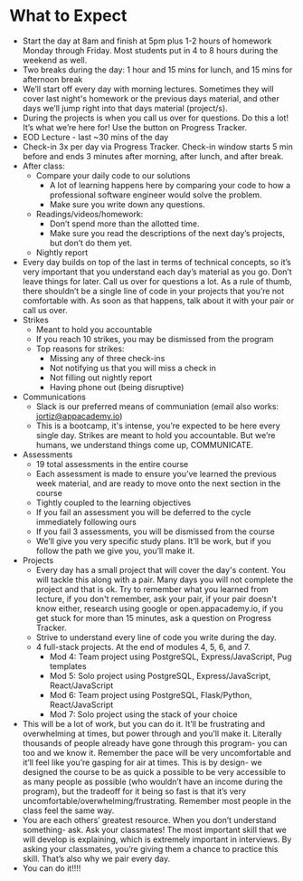 # What to Expect
- Start the day at 8am and finish at 5pm plus 1-2 hours of homework Monday through Friday. Most students put in 4 to 8 hours during the weekend as well.
- Two breaks during the day: 1 hour and 15 mins for lunch, and 15 mins for afternoon break
- We’ll start off every day with morning lectures. Sometimes they will cover last night's homework or the previous days material, and other days we’ll jump right into that days material (project/s).
- During the projects is when you call us over for questions. Do this a lot! It’s what we’re here for! Use the button on Progress Tracker.
- EOD Lecture - last ~30 mins of the day
- Check-in 3x per day via Progress Tracker. Check-in window starts 5 min before and ends 3 minutes after morning, after lunch, and after break.
- After class:
    - Compare your daily code to our solutions
        - A lot of learning happens here by comparing your code to how a professional software engineer would solve the problem. 
        - Make sure you write down any questions.
    - Readings/videos/homework: 
        - Don’t spend more than the allotted time. 
        - Make sure you read the descriptions of the next day’s projects, but don’t do them yet.
    - Nightly report
- Every day builds on top of the last in terms of technical concepts, so it’s very important that you understand each day’s material as you go. Don’t leave things for later. Call us over for questions a lot. As a rule of thumb, there shouldn’t be a single line of code in your projects that you’re not comfortable with. As soon as that happens, talk about it with your pair or call us over.
- Strikes 
    - Meant to hold you accountable 
    - If you reach 10 strikes, you may be dismissed from the program
    - Top reasons for strikes: 
        - Missing any of three check-ins 
        - Not notifying us that you will miss a check in 
        - Not filling out nightly report 
        - Having phone out (being disruptive)
- Communications 
    - Slack is our preferred means of communiation (email also works: jortiz@appacademy.io)
    - This is a bootcamp, it's intense, you’re expected to be here every single day. Strikes are meant to hold you accountable. But we’re humans, we understand things come up, COMMUNICATE. 
- Assessments
    - 19 total assessments in the entire course 
    - Each assessment is made to ensure you’ve learned the previous week material, and are ready to move onto the next section in the course 
    - Tightly coupled to the learning objectives 
    - If you fail an assessment you will be deferred to the cycle immediately following ours
    - If you fail 3 assessments, you will be dismissed from the course 
    - We’ll give you very specific study plans. It’ll be work, but if you follow the path we give you, you’ll make it.
- Projects
    - Every day has a small project that will cover the day's content. You will tackle this along with a pair. Many days you will not complete the project and that is ok. Try to remember what you learned from lecture, if you don't remember, ask your pair, if your pair doesn't know either, research using google or open.appacademy.io, if you get stuck for more than 15 minutes, ask a question on Progress Tracker.
    - Strive to understand every line of code you write during the day.
    - 4 full-stack projects. At the end of modules 4, 5, 6, and 7.
        - Mod 4: Team project using PostgreSQL, Express/JavaScript, Pug templates
        - Mod 5: Solo project using PostgreSQL, Express/JavaScript, React/JavaScript
        - Mod 6: Team project using PostgreSQL, Flask/Python, React/JavaScript
        - Mod 7: Solo project using the stack of your choice
- This will be a lot of work, but you can do it. It’ll be frustrating and overwhelming at times, but power through and you’ll make it. Literally thousands of people already have gone through this program- you can too and we know it. Remember the pace will be very uncomfortable and it’ll feel like you’re gasping for air at times. This is by design- we designed the course to be as quick a possible to be very accessible to as many people as possible (who wouldn’t have an income during the program), but the tradeoff for it being so fast is that it’s very uncomfortable/overwhelming/frustrating. Remember most people in the class feel the same way.
- You are each others’ greatest resource. When you don’t understand something- ask. Ask your classmates! The most important skill that we will develop is explaining, which is extremely important in interviews. By asking your classmates, you’re giving them a chance to practice this skill. That’s also why we pair every day.
- You can do it!!!!

